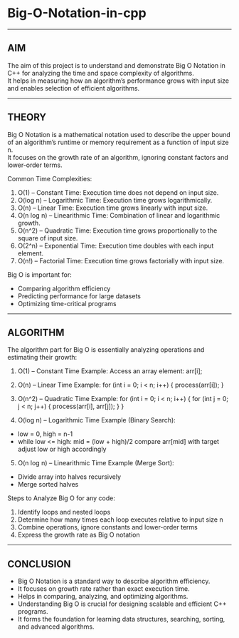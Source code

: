 # Big-O-Notation-in-cpp

--------------------------------------------------
AIM
--------------------------------------------------
The aim of this project is to understand and demonstrate Big O Notation in C++ for analyzing the time and space complexity of algorithms.  
It helps in measuring how an algorithm’s performance grows with input size and enables selection of efficient algorithms.

--------------------------------------------------
THEORY
--------------------------------------------------
Big O Notation is a mathematical notation used to describe the upper bound of an algorithm’s runtime or memory requirement as a function of input size n.  
It focuses on the growth rate of an algorithm, ignoring constant factors and lower-order terms.  

Common Time Complexities:
1. O(1) – Constant Time: Execution time does not depend on input size.  
2. O(log n) – Logarithmic Time: Execution time grows logarithmically.  
3. O(n) – Linear Time: Execution time grows linearly with input size.  
4. O(n log n) – Linearithmic Time: Combination of linear and logarithmic growth.  
5. O(n^2) – Quadratic Time: Execution time grows proportionally to the square of input size.  
6. O(2^n) – Exponential Time: Execution time doubles with each input element.  
7. O(n!) – Factorial Time: Execution time grows factorially with input size.  

Big O is important for:
- Comparing algorithm efficiency  
- Predicting performance for large datasets  
- Optimizing time-critical programs

--------------------------------------------------
ALGORITHM
--------------------------------------------------
The algorithm part for Big O is essentially analyzing operations and estimating their growth:

1. O(1) – Constant Time Example:
Access an array element: arr[i];

2. O(n) – Linear Time Example:
for (int i = 0; i < n; i++) {
    process(arr[i]);
}

3. O(n^2) – Quadratic Time Example:
for (int i = 0; i < n; i++) {
    for (int j = 0; j < n; j++) {
        process(arr[i], arr[j]);
    }
}

4. O(log n) – Logarithmic Time Example (Binary Search):
- low = 0, high = n-1
- while low <= high:
    mid = (low + high)/2
    compare arr[mid] with target
    adjust low or high accordingly

5. O(n log n) – Linearithmic Time Example (Merge Sort):
- Divide array into halves recursively
- Merge sorted halves

Steps to Analyze Big O for any code:
1. Identify loops and nested loops  
2. Determine how many times each loop executes relative to input size n  
3. Combine operations, ignore constants and lower-order terms  
4. Express the growth rate as Big O notation

--------------------------------------------------
CONCLUSION
--------------------------------------------------
- Big O Notation is a standard way to describe algorithm efficiency.  
- It focuses on growth rate rather than exact execution time.  
- Helps in comparing, analyzing, and optimizing algorithms.  
- Understanding Big O is crucial for designing scalable and efficient C++ programs.  
- It forms the foundation for learning data structures, searching, sorting, and advanced algorithms.
